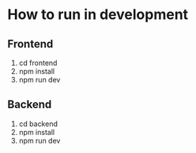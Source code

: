 # How to run in development

## Frontend

1. cd frontend
2. npm install
3. npm run dev

## Backend

1. cd backend
2. npm install
3. npm run dev
